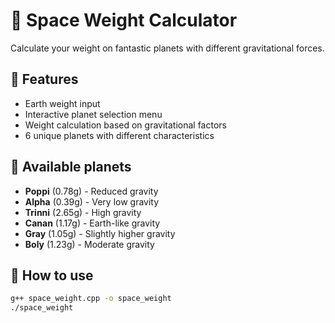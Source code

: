 # 🚀 Space Weight Calculator

Calculate your weight on fantastic planets with different gravitational forces.

## 🎯 Features
- Earth weight input
- Interactive planet selection menu  
- Weight calculation based on gravitational factors
- 6 unique planets with different characteristics

## 🌌 Available planets
- **Poppi** (0.78g) - Reduced gravity
- **Alpha** (0.39g) - Very low gravity
- **Trinni** (2.65g) - High gravity 
- **Canan** (1.17g) - Earth-like gravity
- **Gray** (1.05g) - Slightly higher gravity
- **Boly** (1.23g) - Moderate gravity

## 🚀 How to use

```bash
g++ space_weight.cpp -o space_weight
./space_weight
